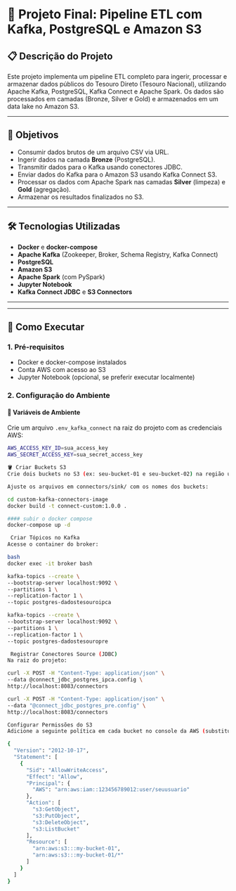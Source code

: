 # 🚀 Projeto Final: Pipeline ETL com Kafka, PostgreSQL e Amazon S3

## 📋 Descrição do Projeto

Este projeto implementa um pipeline ETL completo para ingerir, processar e armazenar dados públicos do Tesouro Direto (Tesouro Nacional), utilizando Apache Kafka, PostgreSQL, Kafka Connect e Apache Spark. Os dados são processados em camadas (Bronze, Silver e Gold) e armazenados em um data lake no Amazon S3.

---

## 🎯 Objetivos

- Consumir dados brutos de um arquivo CSV via URL.
- Ingerir dados na camada **Bronze** (PostgreSQL).
- Transmitir dados para o Kafka usando conectores JDBC.
- Enviar dados do Kafka para o Amazon S3 usando Kafka Connect S3.
- Processar os dados com Apache Spark nas camadas **Silver** (limpeza) e **Gold** (agregação).
- Armazenar os resultados finalizados no S3.

---

## 🛠️ Tecnologias Utilizadas

- **Docker** e **docker-compose**
- **Apache Kafka** (Zookeeper, Broker, Schema Registry, Kafka Connect)
- **PostgreSQL**
- **Amazon S3**
- **Apache Spark** (com PySpark)
- **Jupyter Notebook**
- **Kafka Connect JDBC** e **S3 Connectors**

---

---

## 🚀 Como Executar

### 1. Pré-requisitos

- Docker e docker-compose instalados
- Conta AWS com acesso ao S3
- Jupyter Notebook (opcional, se preferir executar localmente)

### 2. Configuração do Ambiente

#### 🔑 Variáveis de Ambiente

Crie um arquivo `.env_kafka_connect` na raiz do projeto com as credenciais AWS:

```bash
AWS_ACCESS_KEY_ID=sua_access_key
AWS_SECRET_ACCESS_KEY=sua_secret_access_key

🪣 Criar Buckets S3
Crie dois buckets no S3 (ex: seu-bucket-01 e seu-bucket-02) na região us-east-1.

Ajuste os arquivos em connectors/sink/ com os nomes dos buckets:

cd custom-kafka-connectors-image
docker build -t connect-custom:1.0.0 .

#### subir o docker compose
docker-compose up -d

 Criar Tópicos no Kafka
Acesse o container do broker:

bash
docker exec -it broker bash

kafka-topics --create \
--bootstrap-server localhost:9092 \
--partitions 1 \
--replication-factor 1 \
--topic postgres-dadostesouroipca

kafka-topics --create \
--bootstrap-server localhost:9092 \
--partitions 1 \
--replication-factor 1 \
--topic postgres-dadostesouropre

 Registrar Conectores Source (JDBC)
Na raiz do projeto:

curl -X POST -H "Content-Type: application/json" \
--data @connect_jdbc_postgres_ipca.config \
http://localhost:8083/connectors

curl -X POST -H "Content-Type: application/json" \
--data "@connect_jdbc_postgres_pre.config" \
http://localhost:8083/connectors

Configurar Permissões do S3
Adicione a seguinte política em cada bucket no console da AWS (substitua pelo seu ARN de usuário):

{
  "Version": "2012-10-17",
  "Statement": [
    {
      "Sid": "AllowWriteAccess",
      "Effect": "Allow",
      "Principal": {
        "AWS": "arn:aws:iam::123456789012:user/seuusuario"
      },
      "Action": [
        "s3:GetObject",
        "s3:PutObject",
        "s3:DeleteObject",
        "s3:ListBucket"
      ],
      "Resource": [
        "arn:aws:s3:::my-bucket-01",
        "arn:aws:s3:::my-bucket-01/*"
      ]
    }
  ]
}
